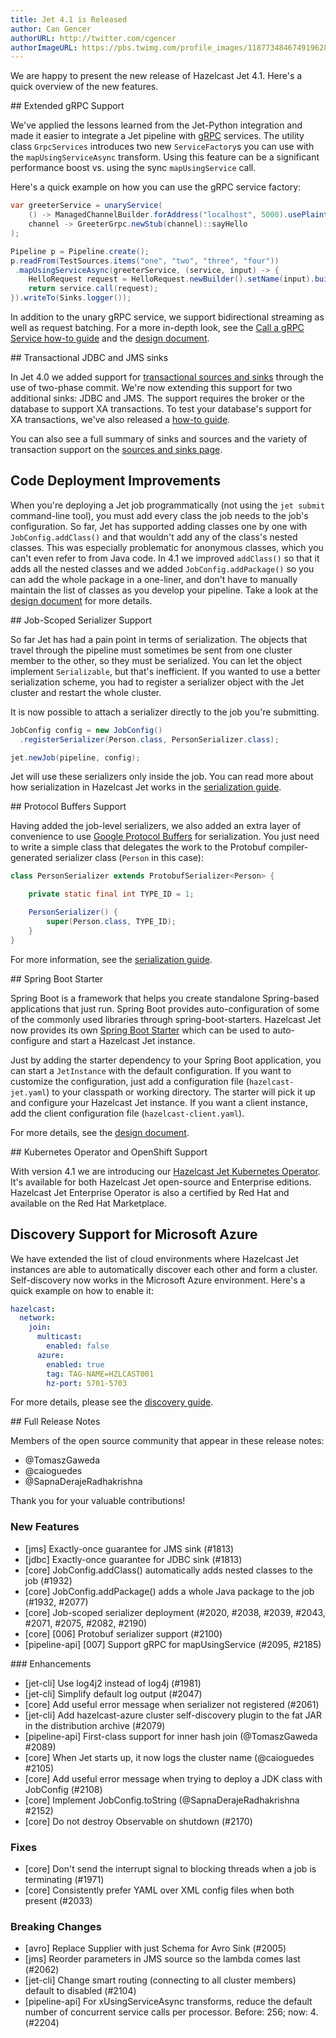 ```yaml
---
title: Jet 4.1 is Released
author: Can Gencer
authorURL: http://twitter.com/cgencer
authorImageURL: https://pbs.twimg.com/profile_images/1187734846749196288/elqWdrPj_400x400.jpg
---
```


We are happy to present the new release of Hazelcast Jet 4.1. Here's a
quick overview of the new features.

## Extended gRPC Support

We've applied the lessons learned from the Jet-Python integration and
made it easier to integrate a Jet pipeline with [gRPC](https://grpc.io)
services. The utility class `GrpcServices` introduces two new
`ServiceFactory`s you can use with the `mapUsingServiceAsync` transform.
Using this feature can be a significant performance boost vs. using the
sync `mapUsingService` call.

Here's a quick example on how you can use the gRPC service factory:

```java
var greeterService = unaryService(
    () -> ManagedChannelBuilder.forAddress("localhost", 5000).usePlaintext(),
    channel -> GreeterGrpc.newStub(channel)::sayHello
);

Pipeline p = Pipeline.create();
p.readFrom(TestSources.items("one", "two", "three", "four"))
 .mapUsingServiceAsync(greeterService, (service, input) -> {
    HelloRequest request = HelloRequest.newBuilder().setName(input).build();
    return service.call(request);
}).writeTo(Sinks.logger());
```

In addition to the unary gRPC service, we support bidirectional
streaming as well as request batching. For a more in-depth look, see the
[Call a gRPC Service how-to guide](/docs/how-tos/grpc) and the [design
document](/docs/design-docs/007-grpc-support).

## Transactional JDBC and JMS sinks

In Jet 4.0 we added support for [transactional sources and
sinks](/blog/2020/02/20/transactional-processors) through the use of
two-phase commit. We're now extending this support for two additional
sinks: JDBC and JMS. The support requires the broker or the database to
support XA transactions. To test your database's support for XA
transactions, we've also released a [how-to guide](/docs/how-tos/xa).

You can also see a full summary of sinks and sources and the variety of
transaction support on the [sources and sinks
page](/docs/api/sources-sinks#summary).

## Code Deployment Improvements

When you're deploying a Jet job programmatically (not using the `jet
submit` command-line tool), you must add every class the job needs to
the job's configuration. So far, Jet has supported adding classes one by
one with `JobConfig.addClass()` and that wouldn't add any of the class's
nested classes. This was especially problematic for anonymous classes,
which you can't even refer to from Java code. In 4.1 we improved
`addClass()` so that it adds all the nested classes and we added
`JobConfig.addPackage()` so you can add the whole package in a
one-liner, and don't have to manually maintain the list of classes as
you develop your pipeline. Take a look at the [design
document](/docs/design-docs/001-code-deployment-improvements) for more
details.

## Job-Scoped Serializer Support

So far Jet has had a pain point in terms of serialization. The objects
that travel through the pipeline must sometimes be sent from one cluster
member to the other, so they must be serialized. You can let the object
implement `Serializable`, but that's inefficient. If you wanted to use
a better serialization scheme, you had to register a serializer object
with the Jet cluster and restart the whole cluster.

It is now possible to attach a serializer directly to the job you're
submitting.

```java
JobConfig config = new JobConfig()
  .registerSerializer(Person.class, PersonSerializer.class);

jet.newJob(pipeline, config);
```

Jet will use these serializers only inside the job. You can read more
about how serialization in Hazelcast Jet works in the [serialization
guide](/docs/api/serialization).

## Protocol Buffers Support

Having added the job-level serializers, we also added an extra layer of
convenience to use [Google Protocol
Buffers](https://developers.google.com/protocol-buffers) for
serialization. You just need to write a simple class that delegates the
work to the Protobuf compiler-generated serializer class (`Person` in
this case):

```java
class PersonSerializer extends ProtobufSerializer<Person> {

    private static final int TYPE_ID = 1;

    PersonSerializer() {
        super(Person.class, TYPE_ID);
    }
}
```

For more information, see the [serialization guide](/docs/api/serialization#google-protocol-buffers).

## Spring Boot Starter

Spring Boot is a framework that helps you create standalone Spring-based
applications that just run. Spring Boot provides auto-configuration of
some of the commonly used libraries through spring-boot-starters.
Hazelcast Jet now provides its own [Spring Boot
Starter](https://github.com/hazelcast/hazelcast-jet-contrib/tree/master/hazelcast-jet-spring-boot-starter)
which can be used to auto-configure and start a Hazelcast Jet instance.

Just by adding the starter dependency to your Spring Boot application,
you can start a `JetInstance` with the default configuration. If you
want to customize the configuration, just add a configuration file
(`hazelcast-jet.yaml`) to your classpath or working directory. The
starter will pick it up and configure your Hazelcast Jet instance.  If
you want a client instance, add the client configuration file
(`hazelcast-client.yaml`).

For more details, see the [design
document](docs/design-docs/004-spring-boot-starter).

## Kubernetes Operator and OpenShift Support

With version 4.1 we are introducing our [Hazelcast Jet Kubernetes
Operator](https://operatorhub.io/?keyword=jet). It's available for both
Hazelcast Jet open-source and Enterprise editions. Hazelcast Jet
Enterprise Operator is also a certified by Red Hat and available on the
Red Hat Marketplace.

## Discovery Support for Microsoft Azure

We have extended the list of cloud environments where Hazelcast Jet
instances are able to automatically discover each other and form a
cluster. Self-discovery now works in the Microsoft Azure environment.
Here's a quick example on how to enable it:

```yaml
hazelcast:
  network:
    join:
      multicast:
        enabled: false
      azure:
        enabled: true
        tag: TAG-NAME=HZLCAST001
        hz-port: 5701-5703
```

For more details, please see the [discovery
guide](/docs/operations/discovery#azure-cloud).

## Full Release Notes

Members of the open source community that appear in these release notes:

- @TomaszGaweda
- @caioguedes
- @SapnaDerajeRadhakrishna

Thank you for your valuable contributions!

### New Features

- [jms] Exactly-once guarantee for JMS sink (#1813)
- [jdbc] Exactly-once guarantee for JDBC sink (#1813)
- [core] JobConfig.addClass() automatically adds nested classes to the job (#1932)
- [core] JobConfig.addPackage() adds a whole Java package to the job (#1932, #2077)
- [core] Job-scoped serializer deployment (#2020, #2038, #2039, #2043, #2071, #2075, #2082, #2190)
- [core] [006] Protobuf serializer support (#2100)
- [pipeline-api] [007] Support gRPC for mapUsingService (#2095, #2185)

### Enhancements

- [jet-cli] Use log4j2 instead of log4j (#1981)
- [jet-cli] Simplify default log output (#2047)
- [core] Add useful error message when serializer not registered (#2061)
- [jet-cli] Add hazelcast-azure cluster self-discovery plugin to the
  fat JAR in the distribution archive (#2079)
- [pipeline-api] First-class support for inner hash join (@TomaszGaweda #2089)
- [core] When Jet starts up, it now logs the cluster name (@caioguedes #2105)
- [core] Add useful error message when trying to deploy a JDK class with JobConfig (#2108)
- [core] Implement JobConfig.toString (@SapnaDerajeRadhakrishna #2152)
- [core] Do not destroy Observable on shutdown (#2170)

### Fixes

- [core] Don't send the interrupt signal to blocking threads when a job is terminating (#1971)
- [core] Consistently prefer YAML over XML config files when both present (#2033)

### Breaking Changes

- [avro] Replace Supplier<Schema> with just Schema for Avro Sink (#2005)
- [jms] Reorder parameters in JMS source so the lambda comes last (#2062)
- [jet-cli] Change smart routing (connecting to all cluster members) default to disabled (#2104)
- [pipeline-api] For xUsingServiceAsync transforms, reduce the default number of concurrent
  service calls per processor. Before: 256; now: 4. (#2204)
